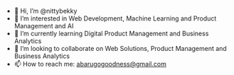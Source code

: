- 👋 Hi, I’m @nittybekky
- 👀 I’m interested in Web Development, Machine Learning and Product Management and AI
- 🌱 I’m currently learning Digital Product Management and Business Analytics
- 💞️ I’m looking to collaborate on Web Solutions, Product Management and Business Analytics
- 📫 How to reach me: abarugogoodness@gmail.com

<!---
nittybekky/nittybekky is a ✨ special ✨ repository because its `README.md` (this file) appears on your GitHub profile.
You can click the Preview link to take a look at your changes.
--->
